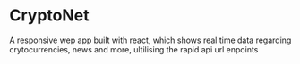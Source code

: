 # CryptoNet
A responsive wep app built with react, which shows real time data regarding crytocurrencies, news and more, ultilising the rapid api url enpoints
